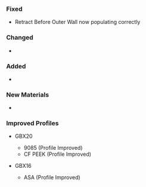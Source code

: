 ### Fixed
- Retract Before Outer Wall now populating correctly

### Changed
- 

### Added
- 

### New Materials
- 

### Improved Profiles
- GBX20
    - 9085 (Profile Improved)
    - CF PEEK (Profile Improved)

- GBX16
    - ASA (Profile Improved)